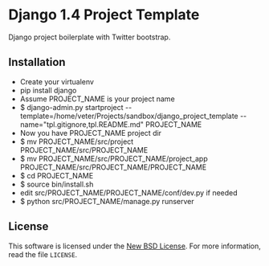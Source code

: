 # Django 1.4 Project Template #

Django project boilerplate with Twitter bootstrap.

## Installation ##

- Create your virtualenv
- pip install django
- Assume PROJECT_NAME is your project name
- $ django-admin.py startproject --template=/home/veter/Projects/sandbox/django_project_template --name="tpl.gitignore,tpl.README.md" PROJECT_NAME
- Now you have PROJECT_NAME project dir
- $ mv PROJECT_NAME/src/project PROJECT_NAME/src/PROJECT_NAME
- $ mv PROJECT_NAME/src/PROJECT_NAME/project_app PROJECT_NAME/src/PROJECT_NAME/PROJECT_NAME
- $ cd PROJECT_NAME
- $ source bin/install.sh
- edit src/PROJECT_NAME/PROJECT_NAME/conf/dev.py if needed
- $ python src/PROJECT_NAME/manage.py runserver

## License ##

This software is licensed under the [New BSD License][BSD]. For more
information, read the file ``LICENSE``.

[BSD]: http://opensource.org/licenses/BSD-3-Clause
